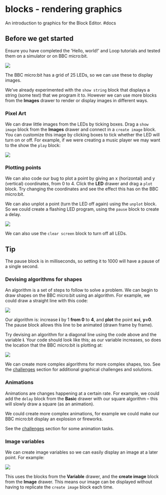 # blocks - rendering graphics

An introduction to graphics for the Block Editor. #docs

## Before we get started

Ensure you have completed the 'Hello, world!' and Loop tutorials and tested them on a simulator or on BBC micro:bit.

![](/static/mb/blocks/lessons/blocks-conditions-0.png)

The BBC micro:bit has a grid of 25 LEDs, so we can use these to display images.

We’ve already experimented with the `show string` block that displays a string (some text) that we program it to. However we can use more blocks from the **Images** drawer to render or display images in different ways.

### Pixel Art

We can draw little images from the LEDs by ticking boxes. Drag a `show image` block from the **Images** drawer and connect in a `create image` block. You can customize this image by clicking boxes to tick whether the LED will turn on or off. For example, if we were creating a music player we may want to the show the `play` block:

![](/static/mb/blocks/lessons/graphics-0.png)

### Plotting points

We can also code our bug to plot a point by giving an x (horizontal) and y (vertical) coordinates, from 0 to 4. Click the **LED** drawer and drag a `plot` block. Try changing the coordinates and see the effect this has on the BBC micro:bit.

We can also unplot a point (turn the LED off again) using the `unplot` block. So we could create a flashing LED program, using the `pause` block to create a delay.

![](/static/mb/blocks/lessons/graphics-1.png)

We can also use the `clear screen` block to turn off all LEDs.

## Tip

The pause block is in milliseconds, so setting it to 1000 will have a pause of a single second.

### Devising algorithms for shapes

An algorithm is a set of steps to follow to solve a problem. We can begin to draw shapes on the BBC micro:bit using an algorithm. For example, we could draw a straight line with this code:

![](/static/mb/blocks/lessons/graphics-2.png)

Our algorithm is: increase **i** by 1 **from 0** to **4**, and **plot** the point **x=i**, **y=0**. The pause block allows this line to be animated (drawn frame by frame).

Try devising an algorithm for a diagonal line using the code above and the variable **i**. Your code should look like this; as our variable increases, so does the location that the BBC micro:bit is plotting at:

![](/static/mb/blocks/lessons/graphics-3.png)

We can create more complex algorithms for more complex shapes, too. See the [challenges](/lessons/challenges) section for additional graphical challenges and solutions.

### Animations

Animations are changes happening at a certain rate. For example, we could add the `delay` block from the **Basic** drawer with our square algorithm – this will slowly draw a square (as an animation).

We could create more complex animations, for example we could make our BBC micro:bit display an explosion or fireworks.

See the [challenges](/lessons/challenges) section for some animation tasks.

### Image variables

We can create image variables so we can easily display an image at a later point. For example:

![](/static/mb/blocks/lessons/graphics-4.png)

This uses the blocks from the **Variable** drawer, and the **create image** block from the **Image** drawer. This means our image can be displayed without having to replicate the `create image` block each time.

